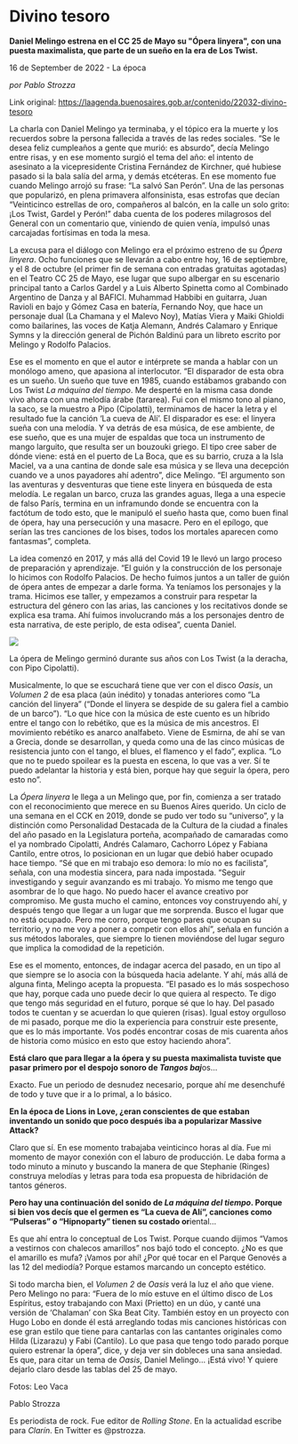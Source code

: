 # Divino tesoro

**Daniel Melingo estrena en el CC 25 de Mayo su "Ópera linyera", con una puesta maximalista, que parte de un sueño en la era de Los Twist.**

16 de September de 2022 - La época

_por Pablo Strozza_

Link original: https://laagenda.buenosaires.gob.ar/contenido/22032-divino-tesoro



La charla con Daniel Melingo ya terminaba, y el tópico era la muerte y los recuerdos sobre la persona fallecida a través de las redes sociales. “Se le desea feliz cumpleaños a gente que murió: es absurdo”, decía Melingo entre risas, y en ese momento surgió el tema del año: el intento de asesinato a la vicepresidente Cristina Fernández de Kirchner, qué hubiese pasado si la bala salía del arma, y demás etcéteras. En ese momento fue cuando Melingo arrojó su frase: “La salvó San Perón”. Una de las personas que popularizó, en plena primavera alfonsinista, esas estrofas que decían “Veinticinco estrellas de oro, compañeros al balcón, en la calle un solo grito: ¡Los Twist, Gardel y Perón!” daba cuenta de los poderes milagrosos del General con un comentario que, viniendo de quien venía, impulsó unas carcajadas fortísimas en toda la mesa.




La excusa para el diálogo con Melingo era el próximo estreno de su *Ópera linyera*. Ocho funciones que se llevarán a cabo entre hoy, 16 de septiembre, y el 8 de octubre (el primer fin de semana con entradas gratuitas agotadas) en el Teatro CC 25 de Mayo, ese lugar que supo albergar en su escenario principal tanto a Carlos Gardel y a Luis Alberto Spinetta como al Combinado Argentino de Danza y al BAFICI. Muhammad Habbibi en guitarra, Juan Ravioli en bajo y Gómez Casa en batería, Fernando Noy, que hace un personaje dual (La Chamana y el Malevo Noy), Matías Viera y Maiki Ghioldi como bailarines, las voces de Katja Alemann, Andrés Calamaro y Enrique Symns y la dirección general de Pichón Baldinú para un libreto escrito por Melingo y Rodolfo Palacios.




Ese es el momento en que el autor e intérprete se manda a hablar con un monólogo ameno, que apasiona al interlocutor. “El disparador de esta obra es un sueño. Un sueño que tuve en 1985, cuando estábamos grabando con Los Twist *La máquina del tiempo*. Me desperté en la misma casa donde vivo ahora con una melodía árabe (tararea). Fui con el mismo tono al piano, la saco, se la muestro a Pipo (Cipolatti), terminamos de hacer la letra y el resultado fue la canción ‘La cueva de Alí’. El disparador es ese: el linyera sueña con una melodía. Y va detrás de esa música, de ese ambiente, de ese sueño, que es una mujer de espaldas que toca un instrumento de mango larguito, que resulta ser un bouzouki griego. El tipo cree saber de dónde viene: está en el puerto de La Boca, que es su barrio, cruza a la Isla Maciel, va a una cantina de donde sale esa música y se lleva una decepción cuando ve a unos payadores ahí adentro”, dice Melingo. “El argumento son las aventuras y desventuras que tiene este linyera en búsqueda de esta melodía. Le regalan un barco, cruza las grandes aguas, llega a una especie de falso París, termina en un inframundo donde se encuentra con la factótum de todo esto, que le manipuló el sueño hasta que, como buen final de ópera, hay una persecución y una masacre. Pero en el epílogo, que serían las tres canciones de los bises, todos los mortales aparecen como fantasmas”, completa.




La idea comenzó en 2017, y más allá del Covid 19 le llevó un largo proceso de preparación y aprendizaje. “El guión y la construcción de los personaje lo hicimos con Rodolfo Palacios. De hecho fuimos juntos a un taller de guión de ópera antes de empezar a darle forma. Ya teníamos los personajes y la trama. Hicimos ese taller, y empezamos a construir para respetar la estructura del género con las arias, las canciones y los recitativos donde se explica esa trama. Ahí fuimos involucrando más a los personajes dentro de esta narrativa, de este periplo, de esta odisea”, cuenta Daniel.




![](https://cdn.feater.me/files/images/497476/3aa637a8-2c14-4415-95ed-71cad835bf7d.jpg)




La ópera de Melingo germinó durante sus años con Los Twist (a la deracha, con Pipo Cipolatti).




Musicalmente, lo que se escuchará tiene que ver con el disco *Oasis*, un *Volumen 2* de esa placa (aún inédito) y tonadas anteriores como “La canción del linyera” (“Donde el linyera se despide de su galera fiel a cambio de un barco”). “Lo que hice con la música de este cuento es un híbrido entre el tango con lo rebétiko, que es la música de mis ancestros. El movimiento rebétiko es anarco analfabeto. Viene de Esmirna, de ahí se van a Grecia, donde se desarrollan, y queda como una de las cinco músicas de resistencia junto con el tango, el blues, el flamenco y el fado”, explica. “Lo que no te puedo spoilear es la puesta en escena, lo que vas a ver. Sí te puedo adelantar la historia y está bien, porque hay que seguir la ópera, pero esto no”.




La *Ópera linyera* le llega a un Melingo que, por fin, comienza a ser tratado con el reconocimiento que merece en su Buenos Aires querido. Un ciclo de una semana en el CCK en 2019, donde se pudo ver todo su “universo”, y la distinción como Personalidad Destacada de la Cultura de la ciudad a finales del año pasado en la Legislatura porteña, acompañado de camaradas como el ya nombrado Cipolatti, Andrés Calamaro, Cachorro López y Fabiana Cantilo, entre otros, lo posicionan en un lugar que debió haber ocupado hace tiempo. “Sé que en mi trabajo eso demora: lo mío no es facilista”, señala, con una modestia sincera, para nada impostada. “Seguir investigando y seguir avanzando es mi trabajo. Yo mismo me tengo que asombrar de lo que hago. No puedo hacer el avance creativo por compromiso. Me gusta mucho el camino, entonces voy construyendo ahí, y después tengo que llegar a un lugar que me sorprenda. Busco el lugar que no está ocupado. Pero me corro, porque tengo pares que ocupan su territorio, y no me voy a poner a competir con ellos ahí”, señala en función a sus métodos laborales, que siempre lo tienen moviéndose del lugar seguro que implica la comodidad de la repetición.




Ese es el momento, entonces, de indagar acerca del pasado, en un tipo al que siempre se lo asocia con la búsqueda hacia adelante. Y ahí, más allá de alguna finta, Melingo acepta la propuesta. “El pasado es lo más sospechoso que hay, porque cada uno puede decir lo que quiera al respecto. Te digo que tengo más seguridad en el futuro, porque sé que lo hay. Del pasado todos te cuentan y se acuerdan lo que quieren (risas). Igual estoy orgulloso de mi pasado, porque me dio la experiencia para construir este presente, que es lo más importante. Vos podés encontrar cosas de mis cuarenta años de historia como músico en esto que estoy haciendo ahora”.




**Está claro que para llegar a la ópera y su puesta maximalista tuviste que pasar primero por el despojo sonoro de *Tangos baj***os…




Exacto. Fue un periodo de desnudez necesario, porque ahí me desenchufé de todo y tuve que ir a lo primal, a lo básico.




**En la época de Lions in Love, ¿eran conscientes de que estaban inventando un sonido que poco después iba a popularizar Massive Attack?**




Claro que sí. En ese momento trabajaba veinticinco horas al día. Fue mi momento de mayor conexión con el laburo de producción. Le daba forma a todo minuto a minuto y buscando la manera de que Stephanie (Ringes) construya melodías y letras para toda esa propuesta de hibridación de tantos géneros.




**Pero hay una continuación del sonido de *La máquina del tiempo*. Porque si bien vos decís que el germen es “La cueva de Alí”, canciones como “Pulseras” o “Hipnoparty” tienen su costado or**iental…




Es que ahí entra lo conceptual de Los Twist. Porque cuando dijimos “Vamos a vestirnos con chalecos amarillos” nos bajó todo el concepto. ¿No es que el amarillo es mufa? ¡Vamos por ahí! ¿Por qué tocar en el Parque Genovés a las 12 del mediodía? Porque estamos marcando un concepto estético.




Si todo marcha bien, el *Volumen 2* de *Oasis* verá la luz el año que viene. Pero Melingo no para: “Fuera de lo mío estuve en el último disco de Los Espíritus, estoy trabajando con Maxi (Prietto) en un dúo, y canté una versión de ‘Chalaman’ con Ska Beat City. También estoy en un proyecto con Hugo Lobo en donde él está arreglando todas mis canciones históricas con ese gran estilo que tiene para cantarlas con las cantantes originales como Hilda (Lizarazu) y Fabi (Cantilo). Lo que pasa que tengo todo parado porque quiero estrenar la ópera”, dice, y deja ver sin dobleces una sana ansiedad. Es que, para citar un tema de *Oasis*, Daniel Melingo… ¡Está vivo! Y quiere dejarlo claro desde las tablas del 25 de mayo.




Fotos: Leo Vaca




Pablo Strozza




Es periodista de rock. Fue editor de *Rolling Stone*. En la actualidad escribe para *Clarín*. En Twitter es @pstrozza.



